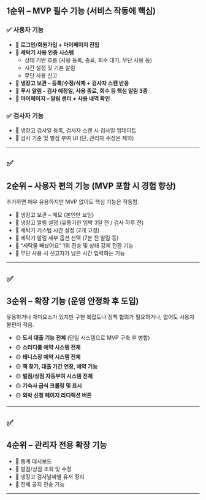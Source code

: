 ## **1순위 – MVP 필수 기능 (서비스 작동에 핵심)**

### **✅ 사용자 기능**

- 🔹 **로그인/회원가입 + 마이페이지 진입**
- 🔹 **세탁기 사용 인증 시스템**
    - 상태 기반 흐름 (사용 등록, 종료, 회수 대기, 무단 사용 등)
    - 시간 설정 및 기본 알림
    - 무단 사용 신고
- 🔹 **냉장고 보관 – 등록/수정/삭제 + 검사자 스캔 반응**
- 🔹 **푸시 알림 – 검사 예정일, 사용 종료, 회수 등 핵심 알림 3종**
- 🔹 **마이페이지 – 알림 센터 + 사용 내역 확인**
### **✅ 검사자 기능**
- 🔹 냉장고 검사일 등록, 검사자 스캔 시 검사일 업데이트
- 🔹 검사 기준 및 벌점 부여 UI (단, 관리자 수정은 제외)
    
---

## **✅** 
## **2순위 – 사용자 편의 기능 (MVP 포함 시 경험 향상)**

추가하면 매우 유용하지만 MVP 없이도 핵심 기능은 작동함.
- 🔸 냉장고 보관 – 메모 (본인만 보임)
- 🔸 냉장고 알림 설정 (유통기한 임박 3일 전 / 검사 하루 전)
- 🔸 세탁기 커스텀 시간 설정 (2개 고정)
- 🔸 세탁기 알림 세부 옵션 선택 (7분 전 알림 등)
- 🔸 “세탁물 빼놨어요” 1회 전송 및 상태 강제 전환 기능
- 🔸 무단 사용 시 신고자가 남은 시간 입력하는 기능

---
## **✅** 
## **3순위 – 확장 기능 (운영 안정화 후 도입)**

유용하거나 재미요소가 있지만 구현 복잡도나 정책 협의가 필요하거나, 없어도 사용자 불편이 적음.
- 🟡 **도서 대출 기능 전체** (단일 시스템으로 MVP 구축 후 병합)
- 🟡 **스터디룸 예약 시스템 전체**
- 🟡 **테니스장 예약 시스템 전체**
- 🟡 **책 찾기, 대출 기간 연장, 예약 기능**
- 🟡 **벌점/상점 자동부여 시스템 전체**
- 🟡 **기숙사 급식 크롤링 및 표시**
- 🟡 **외박 신청 페이지 리디렉션 버튼**

---

## **✅** 

## **4순위 – 관리자 전용 확장 기능**
- 🔹 통계 대시보드
- 🔹 벌점/상점 조회 및 수정
- 🔹 냉장고 검사날짜별 유저 정리
- 🔹 전체 공지 전송 기능
---
